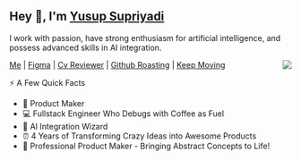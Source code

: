 <h2>Hey 👋, I'm <a href="https://yusupsupriyadi.com/">Yusup Supriyadi</a></h2>
<p>I work with passion, have strong enthusiasm for artificial intelligence, and possess advanced skills in AI integration.</p>
<img align="right" src="https://media2.giphy.com/media/v1.Y2lkPTc5MGI3NjExZXd5c3hwMHUwdHlqNGg3Y3o5MWlsZmNwMm5iNTlycDBlZGtnandzMCZlcD12MV9pbnRlcm5hbF9naWZfYnlfaWQmY3Q9Zw/KpACNEh8jXK2Q/giphy.gif" />
<p><a href="https://yusupsupriyadi.com">Me</a> | <a href="https://www.figma.com/@yusupsupriyadi">Figma</a> | <a href="https://cvroasted.com">Cv Reviewer</a> | <a href="https://github.cvroasted.com">Github Roasting</a> | <a href="https://marketplace.visualstudio.com/items?itemName=Yusupsupriyadicom.keep-moving">Keep Moving</a></p>

<p>⚡️ A Few Quick Facts</p>
<ul> 
<li>🍎 Product Maker</li> 
<li>💻 Fullstack Engineer Who Debugs with Coffee as Fuel</li> 
<li>🤖 AI Integration Wizard </li> 
<li>⏰ 4 Years of Transforming Crazy Ideas into Awesome Products</li> 
<li>🎨 Professional Product Maker - Bringing Abstract Concepts to Life!</li> 
</ul>
